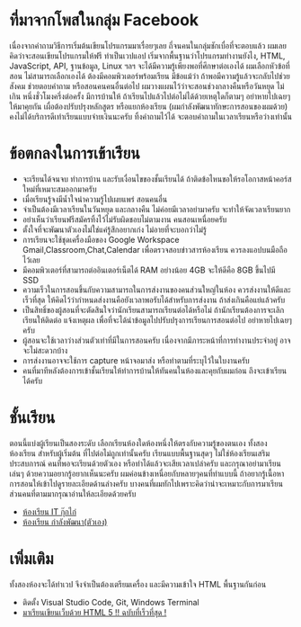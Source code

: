 # ที่มาจากโพสในกลุ่ม Facebook
เนื่องจากคำถามวิธีการเริ่มต้นเขียนโปรแกรมมาเรื่อยๆเลย ถี่จนคนในกลุ่มชักเบื่อที่จะตอบแล้ว
ผมเลยคิดว่าจะสอนเขียนโปรแกรมให้ฟรี ทำเป็นเวปแอป เริ่มจากพื้นฐานว่าโปรแกรมทำงานยังไง, HTML, JavaScript, API, ฐานข้อมูล, Linux ฯลฯ จะได้มีความรู้เพียงพอที่ศึกษาต่อเองได้ ผมเลือกหัวข้อที่สอน ไม่สามารถเลือกเองได้ ต้องมีคอมพิวเตอร์พร้อมเรียน มีข้อแม้ว่า ถ้าพอมีความรู้แล้วจะกลับไปช่วยสังคม ช่วยตอบคำถาม หรือสอนคนคนอื่นต่อไป ผมวางแผนไว้ว่าจะสอนช่วงกลางคืนหรือวันหยุด ไม่เกิน หนึ่งชั่วโมงครึ่งต่อครั้ง มีการบ้านให้ ถ้าเรียนไปแล้วไปต่อไม่ได้ด้วยเหตุใดก็ตามๆ อย่าหายไปเฉยๆให้มาคุยกัน เผื่อต้องปรับปรุงหลักสูตร หรือแยกห้องเรียน (ผมกำลังพัฒนาทักษะการสอนของผมด้วย) คงไม่ได้บริการดีเท่าเรียนแบบจ่ายเงินนะครับ ทิ้งคำถามไว้ได้ จะตอบคำถามในเวลาเรียนหรือว่างเท่านั้น

# ข้อตกลงในการเข้าเรียน
- จะเรียนได้จนจบ ทำการบ้าน และรับเงื่อนไขของชั้นเรียนได้ ถ้าติดข้อไหนขอให้รอโอกาสหน้าคอร์สใหม่ที่เหมาะสมออกมาครับ
- เมื่อเรียนรู้จงมีน้ำใจนำความรู้ไปเผยแพร่ สอนคนอื่น
- จำเป็นต้องมีเวลาเรียนในวันหยุด และกลางคืน ไม่ค่อยมีเวลาอย่ามาครับ จะทำให้จัดเวลาเรียนยาก
- อย่าเห็นว่าเรียนฟรีสมัครทิ้งไว้ไม่รับผิดชอบไม่ตามงาน คนสอนเหนื่อยครับ 
- ตั้งใจที่จะพัฒนาตัวเองไม่ใช่แค่รู้สึกอยากเก่ง ไม่อายที่จะบอกว่าไม่รู้
- การเรียนจะใช้ชุดเครื่องมือของ Google Workspace Gmail,Classroom,Chat,Calendar เพื่อตรวจสอบข่าวสารห้องเรียน ควรลงแอปบนมือถือไว้เลย 
- มีคอมพิวเตอร์ที่สามารถต่ออินเตอร์เน็ตได้ RAM อย่างน้อย 4GB จะให้ดีคือ 8GB ขึ้นไปมี SSD
- ความเร็วในการสอนขึ้นกับความสามารถในการส่งงานของคนส่วนใหญ่ในห้อง ควรส่งงานให้ดีและเร็วที่สุด ให้คิดไว้ว่ากำหนดส่งงานคือยังเวลาพอรับได้สำหรับการส่งงาน ถ้าส่งเกินคือแย่แล้วครับ
- เป็นสิทธิ์ของผู้สอนที่จะตัดสินใจว่านักเรียนสามารถเรียนต่อได้หรือไม่ ถ้านักเรียนต้องการจะเลิกเรียนให้ติดต่อ แจ้งเหตุผล เพื่อที่จะได้นำข้อมูลไปปรับปรุงการเรียนการสอนต่อไป อย่าหายไปเฉยๆครับ
- ผู้สอนจะใช้เวลาว่างส่วนตัวเท่าที่มีในการสอนครับ เนื่องจากมีภาระหน้าที่การทำงานประจำอยู่ อาจจะไม่สะดวกบ้าง
- การส่งงานอาจจะใช้การ capture หน้าจอมาส่ง หรือทำตามที่ระบุไว้ในใบงานครับ
- คนที่มาทีหลังต้องการเข้าชั้นเรียนให้ทำการบ้านให้ทันคนในห้องและคุยกับผมก่อน ถึงจะเข้าเรียนได้ครับ

# ชั้นเรียน
ตอนนี้แบ่งผู้เรียนเป็นสองระดับ เลือกเรียนห้องใดห้องหนึ่งให้ตรงกับความรู้ของตนเอง ทั้งสองห้องเรียน สำหรับผู้เริ่มต้น ที่ไปต่อไม่ถูกเท่านั้นครับ เรียนแบบพื้นฐานสุดๆ ไม่ใช่ห้องเรียนเสริมประสบการณ์ คนที่พอจะเรียนด้วยตัวเอง หรือทำได้แล้วจะเสียเวลาเปล่าครับ และกรุณาอย่ามาเรียนเล่นๆ ด้วยความอยากรู้อยากเห็นนะครับ ผมค่อนข้างเหนื่อยกับหลายๆคนที่ทำแบบนี้ ถ้าอยากรู้เนื้อหาการสอนให้เข้าไปดูรายละเอียดด้านล่างครับ บางคนที่ผมทักไปเพราะคิดว่าน่าจะเหมาะกับการมาเรียน ส่วนคนที่ตามมากรุณาอ่านให้ละเอียดด้วยครับ 
- [ห้องเรียน IT กุ๊กไก่](./kookkai-IT-classroom/)
- [ห้องเรียน กำลังพัฒนา(ตัวเอง)](./self-improvement-classroom/)

# เพิ่มเติม
ทั้งสองห้องจะได้ทำเวป จึงจำเป็นต้องเตรียมเครื่อง และมีความเข้าใจ HTML พื้นฐานกันก่อน
- ติดตั้ง Visual Studio Code, Git, Windows Terminal
- [มาเรียนเขียนเว็บด้วย HTML 5 !! ฉบับที่เร็วที่สุด !](https://www.youtube.com/watch?v=-jzu5YH6OMQ)